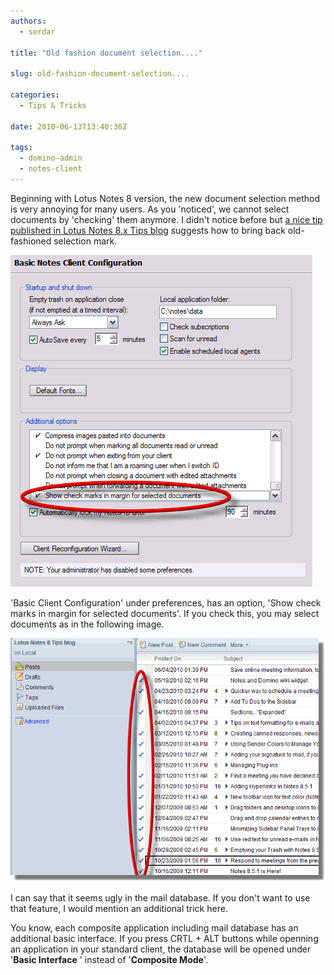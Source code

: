 ```yaml
---
authors:
  - serdar

title: "Old fashion document selection...."

slug: old-fashion-document-selection....

categories:
  - Tips & Tricks

date: 2010-06-13T13:40:36Z

tags:
  - domino-admin
  - notes-client
---
```


Beginning with Lotus Notes 8 version, the new document selection method is very annoying for many users. As you 'noticed', we cannot select documents by 'checking' them anymore. I didn't notice before but [a nice tip published in Lotus Notes 8.x Tips blog](http://www-10.lotus.com/ldd/notestipsblog.nsf/dx/old-school-document-selection-in-a-view) suggests how to bring back old-fashioned selection mark.
<!-- more -->
![Image:Old-school document selection in a view](../../images/imported/old-fashion-document-selection-M2.gif)

'Basic Client Configuration' under preferences, has an option, 'Show check marks in margin for selected documents'. If you check this, you may select documents as in the following image.

![Image:Old-school document selection in a view](../../images/imported/old-fashion-document-selection-M3.gif)

I can say that it seems ugly in the mail database. If you don't want to use that feature, I would mention an additional trick here.

You know, each composite application including mail database has an additional basic interface. If you press CRTL + ALT buttons while openning an application in your standard client, the database will be opened under '**Basic Interface** ' instead of '**Composite Mode**'.
